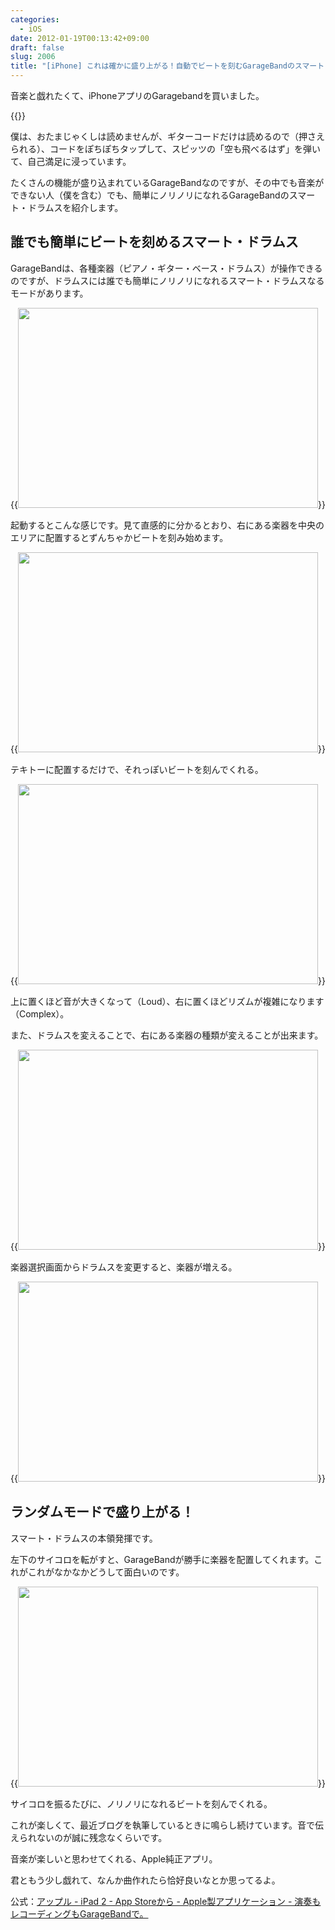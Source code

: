 ```yaml
---
categories:
  - iOS
date: 2012-01-19T00:13:42+09:00
draft: false
slug: 2006
title: "[iPhone] これは確かに盛り上がる！自動でビートを刻むGarageBandのスマート・ドラムス"
---
```


音楽と戯れたくて、iPhoneアプリのGaragebandを買いました。

{{<app id="408709785" title="GarageBand 1.1（￥450）" src="http://a1.mzstatic.com/us/r1000/107/Purple/1b/71/e5/mzl.rpdfmocf.100x100-75.png">}}

僕は、おたまじゃくしは読めませんが、ギターコードだけは読めるので（押さえられる）、コードをぽちぽちタップして、スピッツの「空も飛べるはず」を弾いて、自己満足に浸っています。

たくさんの機能が盛り込まれているGarageBandなのですが、その中でも音楽ができない人（僕を含む）でも、簡単にノリノリになれるGarageBandのスマート・ドラムスを紹介します。

## 誰でも簡単にビートを刻めるスマート・ドラムス

GarageBandは、各種楽器（ピアノ・ギター・ベース・ドラムス）が操作できるのですが、ドラムスには誰でも簡単にノリノリになれるスマート・ドラムスなるモードがあります。

{{<img alt="" src="/images/2012/01/2006_1.png" width="480" height="320">}}

起動するとこんな感じです。見て直感的に分かるとおり、右にある楽器を中央のエリアに配置するとずんちゃかビートを刻み始めます。

{{<img alt="" src="/images/2012/01/2006_2.png" width="480" height="320">}}

テキトーに配置するだけで、それっぽいビートを刻んでくれる。

{{<img alt="" src="/images/2012/01/2006_3.png" width="480" height="320">}}

上に置くほど音が大きくなって（Loud）、右に置くほどリズムが複雑になります（Complex）。

また、ドラムスを変えることで、右にある楽器の種類が変えることが出来ます。

{{<img alt="" src="/images/2012/01/2006_4.png" width="480" height="320">}}

楽器選択画面からドラムスを変更すると、楽器が増える。

{{<img alt="" src="/images/2012/01/2006_5.png" width="480" height="320">}}

## ランダムモードで盛り上がる！

スマート・ドラムスの本領発揮です。

左下のサイコロを転がすと、GarageBandが勝手に楽器を配置してくれます。これがこれがなかなかどうして面白いのです。

{{<img alt="" src="/images/2012/01/2006_6.png" width="480" height="320">}}

サイコロを振るたびに、ノリノリになれるビートを刻んでくれる。

これが楽しくて、最近ブログを執筆しているときに鳴らし続けています。音で伝えられないのが誠に残念なくらいです。

音楽が楽しいと思わせてくれる、Apple純正アプリ。

君ともう少し戯れて、なんか曲作れたら恰好良いなとか思ってるよ。

公式：[アップル - iPad 2 - App Storeから - Apple製アプリケーション - 演奏もレコーディングもGarageBandで。](http://www.apple.com/jp/ipad/from-the-app-store/apps-by-apple/garageband.html)
